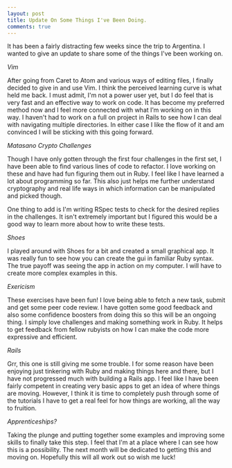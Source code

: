 ```yaml
---
layout: post
title: Update On Some Things I've Been Doing.
comments: true
---
```


It has been a fairly distracting few weeks since the trip to Argentina.  I wanted to give an update to share some of the things I've been working on.

*Vim*

After going from Caret to Atom and various ways of editing files, I finally decided to give in and use Vim.  I think the perceived learning curve is what held me back.  I must admit, I'm not a power user yet, but I do feel that is very fast and an effective way to work on code.  It has become my preferred method now and I feel more connected with what I’m working on in this way.  I haven't had to work on a full on project in Rails to see how I can deal with navigating multiple directories.  In either case I like the flow of it and am convinced I will be sticking with this going forward.

*Matasano Crypto Challenges* 

Though I have only gotten through the first four challenges in the first set, I have been able to find various lines of code to refactor.  I love working on these and have had fun figuring them out in Ruby. I feel like I have learned a lot about programming so far.  This also just helps me further understand cryptography and real life ways in which information can be manipulated and picked though.

One thing to add is I'm writing RSpec tests to check for the desired replies in the challenges.  It isn't extremely important but I figured this would be a good way to learn more about how to write these tests.

*Shoes*

I played around with Shoes for a bit and created a small graphical app.  It was really fun to see how you can create the gui in familiar Ruby syntax.  The true payoff was seeing the app in action on my computer.  I will have to create more complex examples in this.

*Exericism*

These exercises have been fun! I love being able to fetch a new task, submit and get some peer code review.  I have gotten some good feedback and also some confidence boosters from doing this so this will be an ongoing thing.  I simply love challenges and making something work in Ruby.  It helps to get feedback from fellow rubyists on how I can make the code more expressive and efficient.

*Rails* 

Grr, this one is still giving me some trouble.  I for some reason have been enjoying just tinkering with Ruby and making things here and there, but I have not progressed much with building a Rails app. I feel like I have been fairly competent in creating very basic apps to get an idea of where things are moving.  However, I think it is time to completely push through some of the tutorials I have to get a real feel for how things are working, all the way to fruition.

*Apprenticeships?*

Taking the plunge and putting together some examples and improving some skills to finally take this step.  I feel that I'm at a place where I can see how this is a possibility.  The next month will be dedicated to getting this and moving on.  Hopefully this will all work out so wish me luck!
